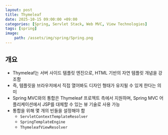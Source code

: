 ```yaml
---
layout: post
title: Thymeleaf
date: 2025-10-15 09:00:00 +09:00
categories: [Spring, Servlet Stack, Web MVC, View Technologies]
tags: [spring]
image:
    path: /assets/img/spring/Spring.png
---
```



## 개요

- Thymeleaf는 서버 사이드 템플릿 엔진으로, HTML 기반의 자연 템플릿 개념을 강조함
- 즉, 템플릿을 브라우저에서 직접 열어봐도 디자인 형태가 유지될 수 있게 한다는 의미
- Spring MVC와의 통합은 Thymeleaf 프로젝트 측에서 지원하며, Spring MVC 어플리케이션에서 JSP를 대체할 수 있는 뷰 기술로 사용 가능
- 통합을 위해 몇 개의 빈들을 설정해야 함
  - `ServletContextTemplateResolver`
  - `SpringTemplateEngine`
  - `ThymeleafViewResolver`